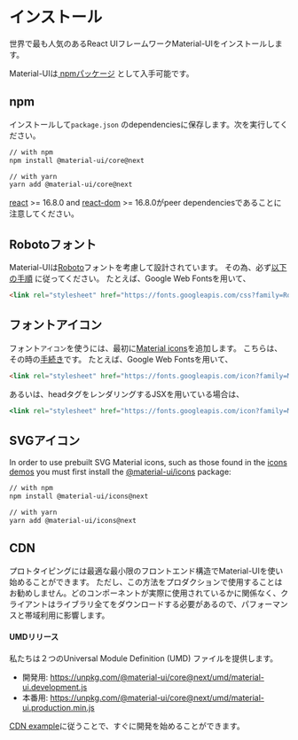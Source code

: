 # インストール

<p class="description">世界で最も人気のあるReact UIフレームワークMaterial-UIをインストールします。</p>

Material-UIは[ npmパッケージ](https://www.npmjs.com/package/@material-ui/core) として入手可能です。

## npm

インストールして`package.json` のdependenciesに保存します。次を実行してください。

```sh
// with npm
npm install @material-ui/core@next

// with yarn
yarn add @material-ui/core@next
```

[react](https://www.npmjs.com/package/react) >= 16.8.0 and [react-dom](https://www.npmjs.com/package/react-dom) >= 16.8.0がpeer dependenciesであることに注意してください。

## Robotoフォント

Material-UIは[Roboto](https://fonts.google.com/specimen/Roboto)フォントを考慮して設計されています。 その為、必ず[以下の手順](/components/typography/#general) に従ってください。 たとえば、Google Web Fontsを用いて、

```html
<link rel="stylesheet" href="https://fonts.googleapis.com/css?family=Roboto:300,400,500" />
```

## フォントアイコン

フォント`アイコン`を使うには、最初に[Material icons](https://material.io/tools/icons/)を追加します。 こちらは、その時の[手続き](/components/icons/#font-icons)です。 たとえば、Google Web Fontsを用いて、

```html
<link rel="stylesheet" href="https://fonts.googleapis.com/icon?family=Material+Icons" />
```

あるいは、headタグをレンダリングするJSXを用いている場合は、

```jsx
<link rel="stylesheet" href="https://fonts.googleapis.com/icon?family=Material+Icons" />
```

## SVGアイコン

In order to use prebuilt SVG Material icons, such as those found in the [icons demos](/components/icons/) you must first install the [@material-ui/icons](https://www.npmjs.com/package/@material-ui/icons) package:

```sh
// with npm
npm install @material-ui/icons@next

// with yarn
yarn add @material-ui/icons@next
```

## CDN

プロトタイピングには最適な最小限のフロントエンド構造でMaterial-UIを使い始めることができます。 ただし、この方法をプロダクションで使用することはお勧めしません。どのコンポーネントが実際に使用されているかに関係なく、クライアントはライブラリ全てをダウンロードする必要があるので、パフォーマンスと帯域利用に影響します。

#### UMDリリース

私たちは２つのUniversal Module Definition (UMD) ファイルを提供します。

- 開発用: https://unpkg.com/@material-ui/core@next/umd/material-ui.development.js
- 本番用: https://unpkg.com/@material-ui/core@next/umd/material-ui.production.min.js

[CDN example](https://github.com/mui-org/material-ui/tree/next/examples/cdn-next)に従うことで、すぐに開発を始めることができます。